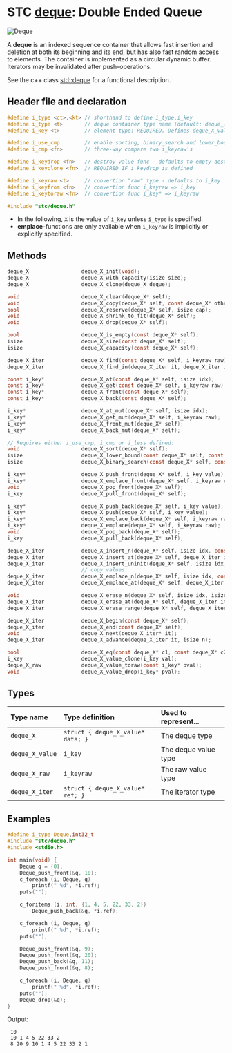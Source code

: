 # STC [deque](../include/stc/deque.h): Double Ended Queue
![Deque](pics/deque.jpg)

A **deque** is an indexed sequence container that allows fast insertion and deletion at both
its beginning and its end, but has also fast random access to elements. The container is
implemented as a circular dynamic buffer. Iterators may be invalidated after push-operations.

See the c++ class [std::deque](https://en.cppreference.com/w/cpp/container/deque) for a functional description.

## Header file and declaration

```c
#define i_type <ct>,<kt> // shorthand to define i_type,i_key
#define i_type <t>       // deque container type name (default: deque_{i_key})
#define i_key <t>        // element type: REQUIRED. Defines deque_X_value

#define i_use_cmp        // enable sorting, binary_search and lower_bound
#define i_cmp <fn>       // three-way compare two i_keyraw's

#define i_keydrop <fn>   // destroy value func - defaults to empty destruct
#define i_keyclone <fn>  // REQUIRED IF i_keydrop is defined

#define i_keyraw <t>     // convertion "raw" type - defaults to i_key
#define i_keyfrom <fn>   // convertion func i_keyraw => i_key
#define i_keytoraw <fn>  // convertion func i_key* => i_keyraw

#include "stc/deque.h"
```
- In the following, `X` is the value of `i_key` unless `i_type` is specified.
- **emplace**-functions are only available when `i_keyraw` is implicitly or explicitly specified.

## Methods

```c
deque_X                 deque_X_init(void);
deque_X                 deque_X_with_capacity(isize size);
deque_X                 deque_X_clone(deque_X deque);

void                    deque_X_clear(deque_X* self);
void                    deque_X_copy(deque_X* self, const deque_X* other);
bool                    deque_X_reserve(deque_X* self, isize cap);
void                    deque_X_shrink_to_fit(deque_X* self);
void                    deque_X_drop(deque_X* self);                                     // destructor

bool                    deque_X_is_empty(const deque_X* self);
isize                   deque_X_size(const deque_X* self);
isize                   deque_X_capacity(const deque_X* self);

deque_X_iter            deque_X_find(const deque_X* self, i_keyraw raw);
deque_X_iter            deque_X_find_in(deque_X_iter i1, deque_X_iter i2, i_keyraw raw);  // return vec_X_end() if not found

const i_key*            deque_X_at(const deque_X* self, isize idx);
const i_key*            deque_X_get(const deque_X* self, i_keyraw raw);                 // return NULL if not found
const i_key*            deque_X_front(const deque_X* self);
const i_key*            deque_X_back(const deque_X* self);

i_key*                  deque_X_at_mut(deque_X* self, isize idx);
i_key*                  deque_X_get_mut(deque_X* self, i_keyraw raw);                   // mutable get
i_key*                  deque_X_front_mut(deque_X* self);
i_key*                  deque_X_back_mut(deque_X* self);

// Requires either i_use_cmp, i_cmp or i_less defined:
void                    deque_X_sort(deque_X* self);                                    // quicksort from sort.h
isize                   deque_X_lower_bound(const deque_X* self, const i_keyraw raw);   // return -1 if not found
isize                   deque_X_binary_search(const deque_X* self, const i_keyraw raw); // return -1 if not found

i_key*                  deque_X_push_front(deque_X* self, i_key value);
i_key*                  deque_X_emplace_front(deque_X* self, i_keyraw raw);
void                    deque_X_pop_front(deque_X* self);
i_key                   deque_X_pull_front(deque_X* self);                              // move out front element

i_key*                  deque_X_push_back(deque_X* self, i_key value);
i_key*                  deque_X_push(deque_X* self, i_key value);                       // alias for push_back()
i_key*                  deque_X_emplace_back(deque_X* self, i_keyraw raw);
i_key*                  deque_X_emplace(deque_X* self, i_keyraw raw);                   // alias for emplace_back()
void                    deque_X_pop_back(deque_X* self);                                // remove and destroy back()
i_key                   deque_X_pull_back(deque_X* self);                               // move out last element

deque_X_iter            deque_X_insert_n(deque_X* self, isize idx, const i_key[] arr, isize n);  // move values
deque_X_iter            deque_X_insert_at(deque_X* self, deque_X_iter it, i_key value); // move value
deque_X_iter            deque_X_insert_uninit(deque_X* self, isize idx, isize n);       // uninitialized data
                        // copy values:
deque_X_iter            deque_X_emplace_n(deque_X* self, isize idx, const i_keyraw[] arr, isize n);
deque_X_iter            deque_X_emplace_at(deque_X* self, deque_X_iter it, i_keyraw raw);

void                    deque_X_erase_n(deque_X* self, isize idx, isize n);
deque_X_iter            deque_X_erase_at(deque_X* self, deque_X_iter it);
deque_X_iter            deque_X_erase_range(deque_X* self, deque_X_iter it1, deque_X_iter it2);

deque_X_iter            deque_X_begin(const deque_X* self);
deque_X_iter            deque_X_end(const deque_X* self);
void                    deque_X_next(deque_X_iter* it);
deque_X_iter            deque_X_advance(deque_X_iter it, isize n);

bool                    deque_X_eq(const deque_X* c1, const deque_X* c2); // require i_eq/i_cmp/i_less.
i_key                   deque_X_value_clone(i_key val);
deque_X_raw             deque_X_value_toraw(const i_key* pval);
void                    deque_X_value_drop(i_key* pval);
```
## Types

| Type name         | Type definition                    | Used to represent...   |
|:------------------|:-----------------------------------|:-----------------------|
| `deque_X`         | `struct { deque_X_value* data; }`  | The deque type         |
| `deque_X_value`   | `i_key`                            | The deque value type   |
| `deque_X_raw`     | `i_keyraw`                         | The raw value type     |
| `deque_X_iter`    | `struct { deque_X_value* ref; }`   | The iterator type      |

## Examples
```c
#define i_type Deque,int32_t
#include "stc/deque.h"
#include <stdio.h>

int main(void) {
    Deque q = {0};
    Deque_push_front(&q, 10);
    c_foreach (i, Deque, q)
        printf(" %d", *i.ref);
    puts("");

    c_foritems (i, int, {1, 4, 5, 22, 33, 2})
        Deque_push_back(&q, *i.ref);

    c_foreach (i, Deque, q)
        printf(" %d", *i.ref);
    puts("");

    Deque_push_front(&q, 9);
    Deque_push_front(&q, 20);
    Deque_push_back(&q, 11);
    Deque_push_front(&q, 8);

    c_foreach (i, Deque, q)
        printf(" %d", *i.ref);
    puts("");
    Deque_drop(&q);
}
```
Output:
```
 10
 10 1 4 5 22 33 2
 8 20 9 10 1 4 5 22 33 2 1
```
